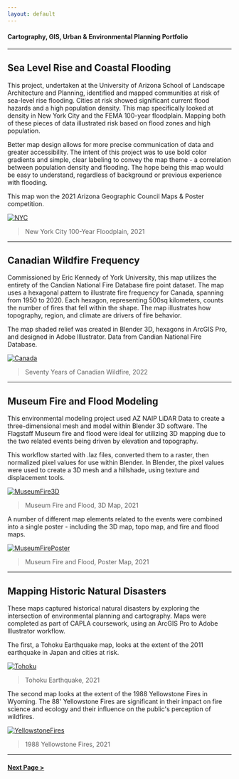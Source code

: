 ```yaml
---
layout: default
---
```

<title>Glenn Ingram Cartography</title>

#### Cartography, GIS, Urban & Environmental Planning Portfolio

<hr> 

## Sea Level Rise and Coastal Flooding

This project, undertaken at the University of Arizona School of Landscape Architecture and Planning, identified and mapped communities at risk of sea-level rise flooding. Cities at risk showed significant current flood hazards and a high population density. This map specifically looked at density in New York City and the FEMA 100-year floodplain. Mapping both of these pieces of data illustrated risk based on flood zones and high population. 

Better map design allows for more precise communication of data and greater accessibility. The intent of this project was to use bold color gradients and simple, clear labeling to convey the map theme - a correlation between population density and flooding. The hope being this map would be easy to understand, regardless of background or previous experience with flooding.

This map won the 2021 Arizona Geographic Council Maps & Poster competition.


[![NYC](https://glenningram.github.io/assets/img/small/Ingram_NYCFlood.jpg)](https://glenningram.github.io/assets/img/large/Ingram_NYCFlood.jpg)
> New York City 100-Year Floodplain, 2021

 <hr> 


## Canadian Wildfire Frequency

Commissioned by Eric Kennedy of York University, this map utilizes the entirety of the Candian National Fire Database fire point dataset. The map uses a hexagonal pattern to illustrate fire frequency for Canada, spanning from 1950 to 2020. Each hexagon, representing 500sq kilometers, counts the number of fires that fell within the shape. The map illustrates how topography, region, and climate are drivers of fire behavior.

The map shaded relief was created in Blender 3D, hexagons in ArcGIS Pro, and designed in Adobe Illustrator. Data from Candian National Fire Database.

[![Canada](https://glenningram.github.io/assets/img/small/Ingram_CanadaWildfire.jpg)](https://glenningram.github.io/assets/img/large/Ingram_CanadaWildfire.jpg)
> Seventy Years of Canadian Wildfire, 2022

 <hr> 
 
 
## Museum Fire and Flood Modeling

This environmental modeling project used AZ NAIP LiDAR Data to create a three-dimensional mesh and model within Blender 3D software. The Flagstaff Museum fire and flood were ideal for utilizing 3D mapping due to the two related events being driven by elevation and topography. 

This workflow started with .laz files,  converted them to a raster, then normalized pixel values for use within Blender. In Blender, the pixel values were used to create a 3D mesh and a hillshade, using texture and displacement tools. 

[![MuseumFire3D](https://glenningram.github.io/assets/img/small/Ingram_3DFlagstaff.jpg)](https://glenningram.github.io/assets/img/large/Ingram_3DFlagstaff.jpg)
> Museum Fire and Flood, 3D Map, 2021

A number of different map elements related to the events were combined into a single poster - including the 3D map, topo map, and fire and flood maps.

[![MuseumFirePoster](https://glenningram.github.io/assets/img/small/Ingram_MuseumFloodFire.jpg)](https://glenningram.github.io/assets/img/large/MuseumFloodFire.jpg)
> Museum Fire and Flood, Poster Map, 2021
 <hr> 

## Mapping Historic Natural Disasters

These maps captured historical natural disasters by exploring the intersection of environmental planning and cartography. Maps were completed as part of CAPLA coursework, using an ArcGIS Pro to Adobe Illustrator workflow.

The first, a Tohoku Earthquake map, looks at the extent of the 2011 earthquake in Japan and cities at risk.

[![Tohoku](https://glenningram.github.io/assets/img/small/Ingram_TohokuEarthquake.jpg)](https://glenningram.github.io/assets/img/large/Ingram_TohokuEarthquake.jpg)
> Tohoku Earthquake, 2021

The second map looks at the extent of the 1988 Yellowstone Fires in Wyoming. The 88' Yellowstone Fires are significant in their impact on fire science and ecology and their influence on the public's perception of wildfires.

[![YellowstoneFires](https://glenningram.github.io/assets/img/small/Ingram_1988Yellowstone.jpg)](https://glenningram.github.io/assets/img/large/1988Yellowstone.jpg)
> 1988 Yellowstone Fires, 2021

<hr> 

#### [Next Page >](./two.md)
